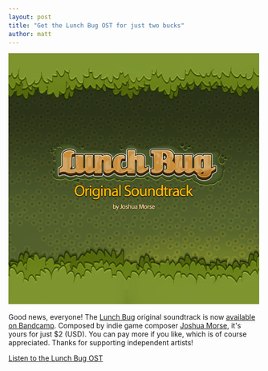 ```yaml
---
layout: post
title: "Get the Lunch Bug OST for just two bucks"
author: matt
---
```

<div class="full-frame">
	<a href="http://joshuamorse.bandcamp.com/album/lunch-bug-ost" width="500" height="500">
		<img alt="Lunch Bug original soundtrack cover" src="/media/images/posts/lunch_bug/ost.jpg">
	</a>
</div>

Good news, everyone! The [Lunch Bug][1] original soundtrack is now [available on Bandcamp][2]. Composed by indie game composer [Joshua Morse][3], it's yours for just $2 (USD). You can pay more if you like, which is of course appreciated. Thanks for supporting independent artists!

<a class="download-podcast" href="http://joshuamorse.bandcamp.com/album/lunch-bug-ost">
	Listen to the Lunch Bug OST
</a>

[1]: http://www.lunchbug.com/
[2]: http://joshuamorse.bandcamp.com/album/lunch-bug-ost
[3]: http://jmflava.com/
